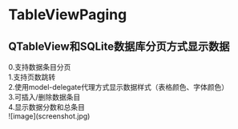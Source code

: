 # TableViewPaging
<h2>QTableView和SQLite数据库分页方式显示数据</h2>
0.支持数据条目分页<br/>
1.支持页数跳转<br/>
2.使用model-delegate代理方式显示数据样式（表格颜色、字体颜色）<br/>
3.可插入/删除数据条目<br/>
4.显示数据分数和总条目<br/>
![image](screenshot.jpg)
